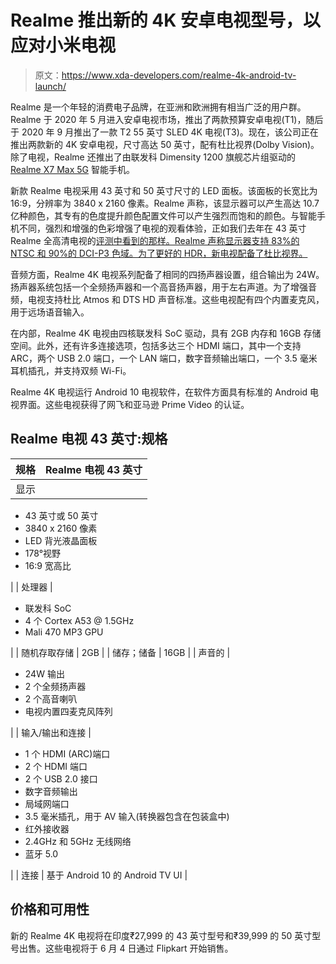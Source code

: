 # Realme 推出新的 4K 安卓电视型号，以应对小米电视

> 原文：<https://www.xda-developers.com/realme-4k-android-tv-launch/>

Realme 是一个年轻的消费电子品牌，在亚洲和欧洲拥有相当广泛的用户群。Realme 于 2020 年 5 月进入安卓电视市场，推出了两款预算安卓电视(T1)，随后于 2020 年 9 月推出了一款 T2 55 英寸 SLED 4K 电视(T3)。现在，该公司正在推出两款新的 4K 安卓电视，尺寸高达 50 英寸，配有杜比视界(Dolby Vision)。除了电视，Realme 还推出了由联发科 Dimensity 1200 旗舰芯片组驱动的 [Realme X7 Max 5G](https://www.xda-developers.com/realme-x7-max-5g-launch-mediatek-dimensity-1200/) 智能手机。

新款 Realme 电视采用 43 英寸和 50 英寸尺寸的 LED 面板。该面板的长宽比为 16:9，分辨率为 3840 x 2160 像素。Realme 声称，该显示器可以产生高达 10.7 亿种颜色，其专有的色度提升颜色配置文件可以产生强烈而饱和的颜色。与智能手机不同，强烈和增强的色彩增强了电视的观看体验，正如我们去年在 43 英寸 Realme 全高清电视的[评测中看到的那样。Realme 声称显示器支持 83%的 NTSC 和 90%的 DCI-P3 色域。为了更好的 HDR，新电视配备了杜比视界。](https://www.xda-developers.com/realme-android-smart-43-inch-hdr10-tv-review/)

音频方面，Realme 4K 电视系列配备了相同的四扬声器设置，组合输出为 24W。扬声器系统包括一个全频扬声器和一个高音扬声器，用于左右声道。为了增强音频，电视支持杜比 Atmos 和 DTS HD 声音标准。这些电视配有四个内置麦克风，用于远场语音输入。

在内部，Realme 4K 电视由四核联发科 SoC 驱动，具有 2GB 内存和 16GB 存储空间。此外，还有许多连接选项，包括多达三个 HDMI 端口，其中一个支持 ARC，两个 USB 2.0 端口，一个 LAN 端口，数字音频输出端口，一个 3.5 毫米耳机插孔，并支持双频 Wi-Fi。

Realme 4K 电视运行 Android 10 电视软件，在软件方面具有标准的 Android 电视界面。这些电视获得了网飞和亚马逊 Prime Video 的认证。

## Realme 电视 43 英寸:规格

| 规格 | Realme 电视 43 英寸 |
| --- | --- |
| 显示 | 

*   43 英寸或 50 英寸
*   3840 x 2160 像素
*   LED 背光液晶面板
*   178°视野
*   16:9 宽高比

 |
| 处理器 | 

*   联发科 SoC
*   4 个 Cortex A53 @ 1.5GHz
*   Mali 470 MP3 GPU

 |
| 随机存取存储 | 2GB |
| 储存；储备 | 16GB |
| 声音的 | 

*   24W 输出
*   2 个全频扬声器
*   2 个高音喇叭
*   电视内置四麦克风阵列

 |
| 输入/输出和连接 | 

*   1 个 HDMI (ARC)端口
*   2 个 HDMI 端口
*   2 个 USB 2.0 接口
*   数字音频输出
*   局域网端口
*   3.5 毫米插孔，用于 AV 输入(转换器包含在包装盒中)
*   红外接收器
*   2.4GHz 和 5GHz 无线网络
*   蓝牙 5.0

 |
| 连接 | 基于 Android 10 的 Android TV UI |

## 价格和可用性

新的 Realme 4K 电视将在印度₹27,999 的 43 英寸型号和₹39,999 的 50 英寸型号出售。这些电视将于 6 月 4 日通过 Flipkart 开始销售。